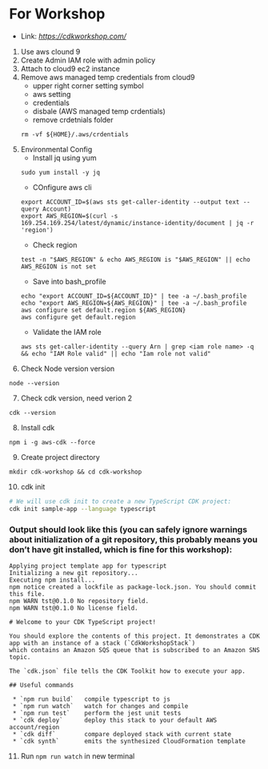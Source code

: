 # For Workshop
- Link: *https://cdkworkshop.com/*

1. Use aws clound 9
2. Create Admin IAM role with admin policy
3. Attach to cloud9 ec2 instance
4. Remove aws managed temp credentials from cloud9 
    - upper right corner setting symbol
    - aws setting
    - credentials
    - disbale (AWS managed temp crdentials)
    - remove crdetnials folder
    ```
    rm -vf ${HOME}/.aws/crdentials
    ```
5. Environmental Config
    - Install jq using yum
    ```
    sudo yum install -y jq
    ```
    - COnfigure aws cli
    ```
    export ACCOUNT_ID=$(aws sts get-caller-identity --output text --query Account)
    export AWS_REGION=$(curl -s 169.254.169.254/latest/dynamic/instance-identity/document | jq -r 'region')
    ```
    - Check region
    ```
    test -n "$AWS_REGION" & echo AWS_REGION is "$AWS_REGION" || echo AWS_REGION is not set
    ```
    - Save into bash_profile
    ```
    echo "export ACCOUNT_ID=${ACCOUNT_ID}" | tee -a ~/.bash_profile
    echo "export AWS_REGION=${AWS_REGION}" | tee -a ~/.bash_profile
    aws configure set default.region ${AWS_REGION}
    aws configure get default.region
    ```
    - Validate the IAM role
    ```
    aws sts get-caller-identity --query Arn | grep <iam role name> -q && echo "IAM Role valid" || echo "Iam role not valid"
    ```
6. Check Node version version
```
node --version
```
7. Check cdk version, need verion 2
```
cdk --version
```
8. Install cdk
```
npm i -g aws-cdk --force
```
9. Create project directory
```
mkdir cdk-workshop && cd cdk-workshop
```
10. cdk init
```sh
# We will use cdk init to create a new TypeScript CDK project:
cdk init sample-app --language typescript
```
### Output should look like this (you can safely ignore warnings about initialization of a git repository, this probably means you don’t have git installed, which is fine for this workshop):
```
Applying project template app for typescript
Initializing a new git repository...
Executing npm install...
npm notice created a lockfile as package-lock.json. You should commit this file.
npm WARN tst@0.1.0 No repository field.
npm WARN tst@0.1.0 No license field.

# Welcome to your CDK TypeScript project!

You should explore the contents of this project. It demonstrates a CDK app with an instance of a stack (`CdkWorkshopStack`)
which contains an Amazon SQS queue that is subscribed to an Amazon SNS topic.

The `cdk.json` file tells the CDK Toolkit how to execute your app.

## Useful commands

 * `npm run build`   compile typescript to js
 * `npm run watch`   watch for changes and compile
 * `npm run test`    perform the jest unit tests
 * `cdk deploy`      deploy this stack to your default AWS account/region
 * `cdk diff`        compare deployed stack with current state
 * `cdk synth`       emits the synthesized CloudFormation template
```
11. Run `npm run watch` in new terminal
